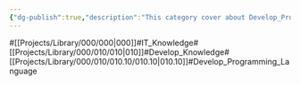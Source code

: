 ```yaml
---
{"dg-publish":true,"description":"This category cover about Develop_Programming_Languages Shell, Python, JavaScript, Html etc...","permalink":"/projects/library/000/010/010-10/010-10/","dgPassFrontmatter":true,"noteIcon":"0","created":"2024-01-24T15:24:09.123+09:00","updated":"2024-06-20T00:06:07.851+09:00"}
---
```


#[[Projects/Library/000/000\|000]]#IT_Knowledge#[[Projects/Library/000/010/010\|010]]#Develop_Knowledge#[[Projects/Library/000/010/010.10/010.10\|010.10]]#Develop_Programming_Language




